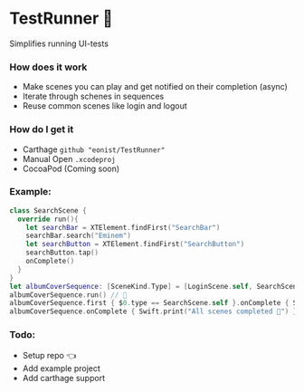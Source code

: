 # TestRunner 🏃

Simplifies running UI-tests 

### How does it work
- Make scenes you can play and get notified on their completion (async)
- Iterate through schenes in sequences
- Reuse common scenes like login and logout

### How do I get it
- Carthage `github "eonist/TestRunner"`
- Manual Open `.xcodeproj`
- CocoaPod (Coming soon)

### Example:
```swift
class SearchScene {
  override run(){
    let searchBar = XTElement.findFirst("SearchBar")
    searchBar.search("Eminem")
    let searchButton = XTElement.findFirst("SearchButton")
    searchButton.tap()
    onComplete()
  }
}
let albumCoverSequence: [SceneKind.Type] = [LoginScene.self, SearchScene.self, LogoutScene.self]
albumCoverSequence.run() // 🏃
albumCoverSequence.first { $0.type == SearchScene.self }.onComplete { Swift.print("SearchScene ✅") }
albumCoverSequence.onComplete { Swift.print("All scenes completed 🏁") }
```

### Todo:
- Setup repo 👈
- Add example project
- Add carthage support
